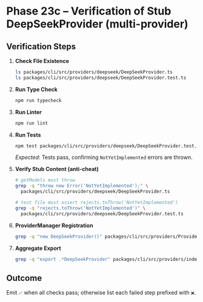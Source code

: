 # Phase 23c – Verification of Stub DeepSeekProvider (multi-provider)

## Verification Steps

1. **Check File Existence**
   ```bash
   ls packages/cli/src/providers/deepseek/DeepSeekProvider.ts
   ls packages/cli/src/providers/deepseek/DeepSeekProvider.test.ts
   ```

2. **Run Type Check**
   ```bash
   npm run typecheck
   ```

3. **Run Linter**
   ```bash
   npm run lint
   ```

4. **Run Tests**
   ```bash
   npm test packages/cli/src/providers/deepseek/DeepSeekProvider.test.ts
   ```
   *Expected*: Tests pass, confirming `NotYetImplemented` errors are thrown.

5. **Verify Stub Content (anti-cheat)**
   ```bash
   # getModels must throw
   grep -q "throw new Error('NotYetImplemented');" \
     packages/cli/src/providers/deepseek/DeepSeekProvider.ts
   
   # test file must assert rejects.toThrow('NotYetImplemented')
   grep -q "rejects.toThrow('NotYetImplemented')" \
     packages/cli/src/providers/deepseek/DeepSeekProvider.test.ts
   ```

6. **ProviderManager Registration**
   ```bash
   grep -q "new DeepSeekProvider()" packages/cli/src/providers/ProviderManager.ts
   ```

7. **Aggregate Export**
   ```bash
   grep -q "export .*DeepSeekProvider" packages/cli/src/providers/index.ts
   ```

## Outcome

Emit `✅` when all checks pass; otherwise list each failed step prefixed with `❌`.